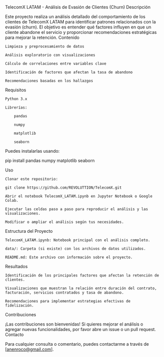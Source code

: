 TelecomX LATAM - Análisis de Evasión de Clientes (Churn)
Descripción

Este proyecto realiza un análisis detallado del comportamiento de los clientes de TelecomX LATAM para identificar patrones relacionados con la evasión (churn). El objetivo es entender qué factores influyen en que un cliente abandone el servicio y proporcionar recomendaciones estratégicas para mejorar la retención.
Contenido

    Limpieza y preprocesamiento de datos

    Análisis exploratorio con visualizaciones

    Cálculo de correlaciones entre variables clave

    Identificación de factores que afectan la tasa de abandono

    Recomendaciones basadas en los hallazgos

Requisitos

    Python 3.x

    Librerías:

        pandas

        numpy

        matplotlib

        seaborn

Puedes instalarlas usando:

pip install pandas numpy matplotlib seaborn

Uso

    Clonar este repositorio:

    git clone https://github.com/REVOLUTTION/TelecomX.git

    Abrir el notebook TelecomX_LATAM.ipynb en Jupyter Notebook o Google Colab.

    Ejecutar las celdas paso a paso para reproducir el análisis y las visualizaciones.

    Modificar o ampliar el análisis según tus necesidades.

Estructura del Proyecto

    TelecomX_LATAM.ipynb: Notebook principal con el análisis completo.

    data/: Carpeta (si existe) con los archivos de datos utilizados.

    README.md: Este archivo con información sobre el proyecto.

Resultados

    Identificación de los principales factores que afectan la retención de clientes.

    Visualizaciones que muestran la relación entre duración del contrato, facturación, servicios contratados y tasa de abandono.

    Recomendaciones para implementar estrategias efectivas de fidelización.

Contribuciones

¡Las contribuciones son bienvenidas! Si quieres mejorar el análisis o agregar nuevas funcionalidades, por favor abre un issue o un pull request.
Contacto

Para cualquier consulta o comentario, puedes contactarme a través de [anenroco@gmail.com].
